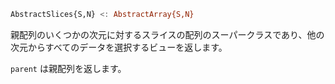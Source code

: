 ```julia
AbstractSlices{S,N} <: AbstractArray{S,N}
```

親配列のいくつかの次元に対するスライスの配列のスーパークラスであり、他の次元からすべてのデータを選択するビューを返します。

`parent` は親配列を返します。
